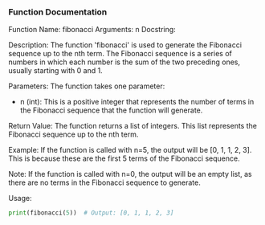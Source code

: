### Function Documentation

Function Name: fibonacci
Arguments: n
Docstring: 

Description:
The function 'fibonacci' is used to generate the Fibonacci sequence up to the nth term. The Fibonacci sequence is a series of numbers in which each number is the sum of the two preceding ones, usually starting with 0 and 1. 

Parameters:
The function takes one parameter:
- n (int): This is a positive integer that represents the number of terms in the Fibonacci sequence that the function will generate. 

Return Value:
The function returns a list of integers. This list represents the Fibonacci sequence up to the nth term. 

Example:
If the function is called with n=5, the output will be [0, 1, 1, 2, 3]. This is because these are the first 5 terms of the Fibonacci sequence. 

Note:
If the function is called with n=0, the output will be an empty list, as there are no terms in the Fibonacci sequence to generate. 

Usage:
```python
print(fibonacci(5))  # Output: [0, 1, 1, 2, 3]
```